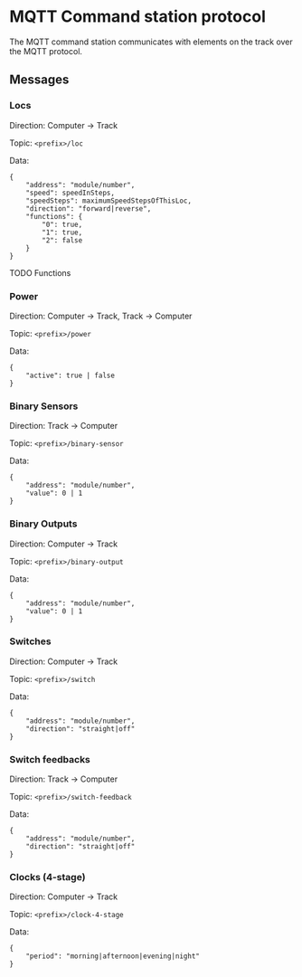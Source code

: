 # MQTT Command station protocol

The MQTT command station communicates with elements on the track over the MQTT protocol.

## Messages 

### Locs 

Direction: Computer -> Track

Topic: `<prefix>/loc`

Data: 
```
{
    "address": "module/number",
    "speed": speedInSteps,
    "speedSteps": maximumSpeedStepsOfThisLoc,
    "direction": "forward|reverse",
    "functions": {
        "0": true,
        "1": true,
        "2": false
    }
}
```

TODO Functions 

### Power

Direction: Computer -> Track, Track -> Computer

Topic: `<prefix>/power`

Data:
```
{
    "active": true | false
}
```

### Binary Sensors 

Direction: Track -> Computer 

Topic: `<prefix>/binary-sensor`

Data:
```
{
    "address": "module/number",
    "value": 0 | 1
}
```

### Binary Outputs 

Direction: Computer -> Track

Topic: `<prefix>/binary-output`

Data:
```
{
    "address": "module/number",
    "value": 0 | 1
}
```

### Switches

Direction: Computer -> Track

Topic: `<prefix>/switch`

Data:
```
{
    "address": "module/number",
    "direction": "straight|off"
}
```

### Switch feedbacks

Direction: Track -> Computer 

Topic: `<prefix>/switch-feedback`

Data:
```
{
    "address": "module/number",
    "direction": "straight|off"
}
```

### Clocks (4-stage)

Direction: Computer -> Track

Topic: `<prefix>/clock-4-stage`

Data:
```
{
    "period": "morning|afternoon|evening|night"
}
```
